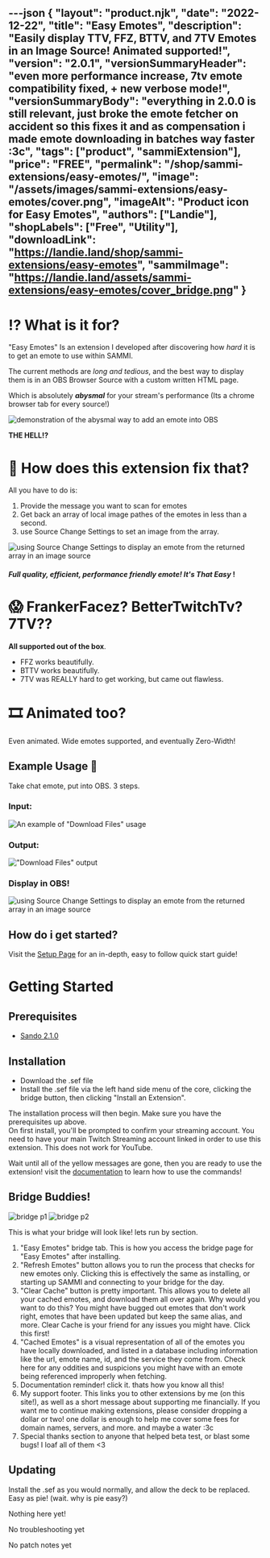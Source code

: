 ---json
{
  "layout": "product.njk",
  "date": "2022-12-22",
  "title": "Easy Emotes",
  "description": "Easily display TTV, FFZ, BTTV, and 7TV Emotes in an Image Source! Animated supported!",
  "version": "2.0.1",
  "versionSummaryHeader": "even more performance increase, 7tv emote compatibility fixed, + new verbose mode!",
  "versionSummaryBody": "everything in 2.0.0 is still relevant, just broke the emote fetcher on accident so this fixes it and as compensation i made emote downloading in batches way faster :3c",
  "tags": ["product", "sammiExtension"],
  "price": "FREE",
  "permalink": "/shop/sammi-extensions/easy-emotes/",
  "image": "/assets/images/sammi-extensions/easy-emotes/cover.png",
  "imageAlt": "Product icon for Easy Emotes",
  "authors": ["Landie"],
  "shopLabels": ["Free", "Utility"],
  "downloadLink": "https://landie.land/shop/sammi-extensions/easy-emotes",
  "sammiImage": "https://landie.land/assets/sammi-extensions/easy-emotes/cover_bridge.png"
}
---
<!--overview start-->
⁉ What is it for?
=================

"Easy Emotes" Is an extension I developed after discovering how _hard_ it is to get an emote to use within SAMMI.

The current methods are _long and tedious_, and the best way to display them is in an OBS Browser Source with a custom written HTML page.

Which is absolutely **_abysmal_** for your stream's performance (Its a chrome browser tab for every source!)

![demonstration of the abysmal way to add an emote into OBS](./easyemotes-1.gif)

**THE HELL⁉**

🤔 How does this extension fix that?
====================================

All you have to do is:

1.  Provide the message you want to scan for emotes
2.  Get back an array of local image pathes of the emotes in less than a second.
3.  use Source Change Settings to set an image from the array.

![using Source Change Settings to display an emote from the returned array in an image source](./easyemotes-2.gif)

#### _Full quality, efficient, performance friendly emote! It's That Easy_ !

😱 FrankerFacez? BetterTwitchTv? 7TV??
======================================

**All supported out of the box**.

* FFZ works beautifully.
* BTTV works beautifully.
* 7TV was REALLY hard to get working, but came out flawless.

🎞 Animated too?
================

Even animated. Wide emotes supported, and eventually Zero-Width!

Example Usage 📝
----------------

Take chat emote, put into OBS. 3 steps.

### Input:

![An example of "Download Files" usage](./easyemotes-3.png)

### Output:

!["Download Files" output](./easyemotes-4.png)

### Display in OBS!

![using Source Change Settings to display an emote from the returned array in an image source](./easyemotes-5.png)

How do i get started?
---------------------

Visit the [Setup Page](#setup) for an in-depth, easy to follow quick start guide!
<!--overview end-->
<!-- more -->
<!--setup start-->
Getting Started
===============

Prerequisites
-------------

* [Sando 2.1.0](https://landie.land/shop/sammi-extensions/sando)

Installation
------------

* Download the .sef file
* Install the .sef file via the left hand side menu of the core, clicking the bridge button, then clicking "Install an Extension".

The installation process will then begin. Make sure you have the prerequisites up above.  
On first install, you'll be prompted to confirm your streaming account. You need to have your main Twitch Streaming account linked in order to use this extension. This does not work for YouTube.  
  
Wait until all of the yellow messages are gone, then you are ready to use the extension! visit the [documentation](#documentation) to learn how to use the commands!

Bridge Buddies!
---------------

![bridge p1](./easyemotes-6.png) ![bridge p2](./easyemotes-7.png)

This is what your bridge will look like! lets run by section.

1.  "Easy Emotes" bridge tab. This is how you access the bridge page for "Easy Emotes" after installing.
2.  "Refresh Emotes" button allows you to run the process that checks for new emotes only. Clicking this is effectively the same as installing, or starting up SAMMI and connecting to your bridge for the day.
3.  "Clear Cache" button is pretty important. This allows you to delete all your cached emotes, and download them all over again. Why would you want to do this? You might have bugged out emotes that don't work right, emotes that have been updated but keep the same alias, and more. Clear Cache is your friend for any issues you might have. Click this first!
4.  "Cached Emotes" is a visual representation of all of the emotes you have locally downloaded, and listed in a database including information like the url, emote name, id, and the service they come from. Check here for any oddities and suspicions you might have with an emote being referenced improperly when fetching.
5.  Documentation reminder! click it. thats how you know all this!
6.  My support footer. This links you to other extensions by me (on this site!), as well as a short message about supporting me financially. If you want me to continue making extensions, please consider dropping a dollar or two! one dollar is enough to help me cover some fees for domain names, servers, and more. and maybe a water :3c
7.  Special thanks section to anyone that helped beta test, or blast some bugs! I loaf all of them <3

Updating
--------

Install the .sef as you would normally, and allow the deck to be replaced. Easy as pie! (wait. why is pie easy?)
<!--setup end-->
<!-- more -->
<!--tutorials start-->
Nothing here yet!
<!--tutorials end-->
<!-- more -->
<!--troubleshooting start-->
No troubleshooting yet
<!--troubleshooting end-->
<!-- more -->
<!--patchntoes start-->
No patch notes yet
<!--patchntoes end-->
